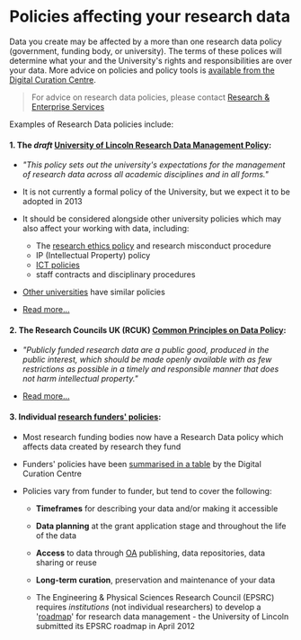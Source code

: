 # Policies affecting your research data

Data you create may be affected by a more than one research data policy (government, funding body, or university). The terms of these polices will determine what your and the University's rights and responsibilities are over your data. More advice on policies and policy tools is [available from the Digital Curation Centre](http://www.dcc.ac.uk/resources/policy-and-legal/policy-tools-and-guidance/policy-tools-and-guidance).

> For advice on research data policies, please contact [Research & Enterprise Services](http://research.blogs.lincoln.ac.uk/)

Examples of Research Data policies include:

#### 1. The *draft* [University of Lincoln Research Data Management Policy](https://orbital.lincoln.ac.uk/rdm-policy):

* *"This policy sets out the university's expectations for the management of research data across all academic disciplines and in all forms."*
	
* It is not currently a formal policy of the University, but we expect it to be adopted in 2013

* It should be considered alongside other university policies which may also affect your working with data, including:

   * The [research ethics policy](https://portal.lincoln.ac.uk/C11/C8/ResearchEthicsPolicy/default.aspx) and research misconduct procedure
   * IP (Intellectual Property) policy
   * [ICT policies](https://portal.lincoln.ac.uk/C2/C5/ICTPolicies/default.aspx)
   * staff contracts and disciplinary procedures

* [Other universities](http://www.dcc.ac.uk/resources/policy-and-legal/institutional-data-policies/uk-institutional-data-policies) have similar policies
	
* [Read more...](https://orbital.lincoln.ac.uk/rdm-policy)

#### 2. The Research Councils UK (RCUK) [Common Principles on Data Policy](http://lncn.eu/bqz3):

* *"Publicly funded research data are a public good, produced in the public interest, which should be made openly available with as few restrictions as possible in a timely and responsible manner that does not harm intellectual property."*
	
* [Read more...](http://lncn.eu/bqz3)

#### 3. Individual [research funders' policies](http://lncn.eu/cz46):

* Most research funding bodies now have a Research Data policy which affects data created by research they fund
	
* Funders' policies have been [summarised in a table](http://lncn.eu/cz46) by the Digital Curation Centre
	
* Policies vary from funder to funder, but tend to cover the following:
    * **Timeframes** for describing your data and/or making it accessible
	
    * **Data planning** at the grant application stage and throughout the life of the data
	
	* **Access** to data through [OA](http://en.wikipedia.org/wiki/Open_access) publishing, data repositories, data sharing or reuse
	
	* **Long-term curation**, preservation and maintenance of your data
	
	* The Engineering & Physical Sciences Research Council (EPSRC) requires *institutions* (not individual researchers) to develop a '[roadmap](http://www.epsrc.ac.uk/about/standards/researchdata/Pages/policyframework.aspx)' for research data management - the University of Lincoln submitted its EPSRC roadmap in April 2012